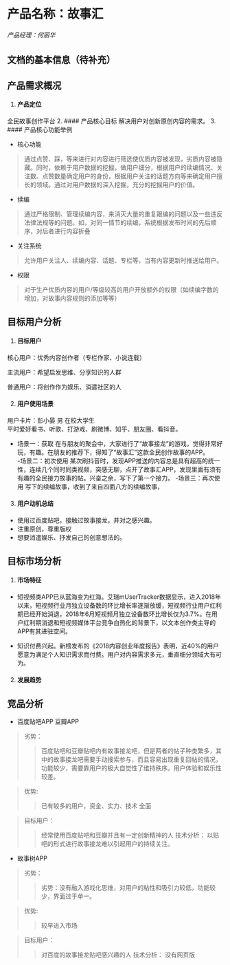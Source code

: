 # 产品名称：故事汇
###### 产品经理：何丽华
## 文档的基本信息（待补充）

## 产品需求概况
1. #### 产品定位
全民故事创作平台
2. #### 产品核心目标
解决用户对创新原创内容的需求。
3. #### 产品核心功能举例
- 核心功能
> 通过点赞、踩，等来进行对内容进行筛选使优质内容被发现，劣质内容被隐藏。同时，依赖于用户数据的挖掘，做用户细分，根据用户的续编情况、关注数、点赞数量确定用户的身份，根据用户关注的话题方向等来确定用户擅长的领域。通过对用户数据的深入挖掘，充分的挖掘用户的价值。

- 续编
> 通过严格限制、管理续编内容，来消灭大量的重复跟编的问题以及一些违反法律法规等的问题。如，对同一情节的续编，系统根据发布时间的先后顺序，对后者进行内容折叠 

- 关注系统
> 允许用户关注人、续编内容、话题、专栏等，当有内容更新时推送给用户。

- 权限
> 对于生产优质内容的用户/等级较高的用户开放额外的权限（如续编字数的增加，对故事内容规则的添加等等）


## 目标用户分析
1. #### 目标用户
核心用户：优秀内容创作者（专栏作家、小说连载）   

主流用户：希望启发思维、分享知识的人群  

普通用户：将创作作为娱乐、消遣社区的人

2. #### 用户使用场景
用户卡片：彭小晏 男 在校大学生  
平时爱好看书、听歌、打游戏、刷微博、知乎、朋友圈、看抖音。
- 场景一：获取
在与朋友的聚会中，大家进行了“故事接龙”的游戏，觉得非常好玩，有趣。在朋友的推荐下，得知了“故事汇”这款全民创作故事的APP。  
-场景二：初次使用
某次刷抖音时，发现APP推送的内容总是具有超高的统一性，连续几个同时同类视频，突感无聊，点开了故事汇APP，发现里面有须有有趣的全民接力故事的帖。兴奋之余，写下了第一个接力。
-场景三：再次使用
写下的续编故事，收到了来自四面八方的续编故事，

3. #### 用户动机总结
- 使用过百度贴吧，接触过故事接龙，并对之感兴趣。
- 注重原创，尊重版权
- 想要消遣娱乐、抒发自己的创意想法的。

## 目标市场分析
1. #### 市场特征
- 短视频类APP已从蓝海变为红海。艾瑞mUserTracker数据显示，进入2018年以来，短视频行业月独立设备数的环比增长率逐渐放缓，短视频行业用户红利期已经开始消退，2018年6月短视频月独立设备数环比增长仅为3.7%。在用户红利期消退和短视频媒体平台竞争白热化的背景下，以文本创作类主导的APP有其进驻空间。

- 知识付费兴起。新榜发布的《2018内容创业年度报告》表明，近40%的用户愿意为满足个人知识需求而付费。用户对内容需求多元，垂直细分领域大有可为。


2. #### 发展趋势


## 竞品分析

- 百度贴吧APP  豆瓣APP 
> 劣势：
>>百度贴吧和豆瓣贴吧内有故事接龙吧，但是两者的帖子种类繁多，其中的故事接龙吧需要手动搜索参与，而且容易出现重复回帖的情况，功能较少，需要靠用户的极大自觉性了维持秩序。用户体验和娱乐性较差。  

> 优势:
>> 已有较多的用户，资金、实力、技术 全面

> 目标用户：
>> 经常使用百度贴吧和豆瓣并且有一定创新精神的人
> 技术分析：
>> 以贴吧的形式进行故事接龙难以引起用户的持续关注。

- 故事树APP
> 劣势：
>>劣势：没有融入游戏化思维，对用户的粘性和吸引力较低，功能较少，界面过于单一。  

> 优势:
>> 较早进入市场

> 目标用户：
>> 对百度的故事接龙贴吧感兴趣的人
> 技术分析：
>> 没有网页版

